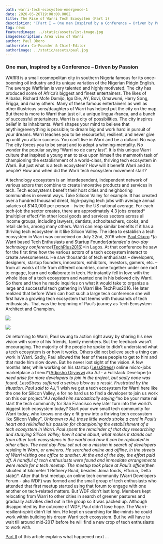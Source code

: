 ```yaml
---
path: warri-tech-ecosystem-emergence-1
date: 2020-05-26T19:08:00.000Z
title: The Rise of Warri Tech Ecosystem (Part 1)
description: '[Part I – One man Inspired by a Conference – Driven by Passion]'
tag: news
featuredimage: ../static/assets/1st-image.jpg
imagedescription: Area view of Warri
author: Paul Okoro
authorrole: Co-Founder & Chief-Editor
authorimage: ../static/assets/paul.jpg
---
```

### **One man, Inspired by a Conference – Driven by Passion**

WARRI is a small cosmopolitan city in southern Nigeria famous for its once-booming oil industry and its unique variation of the Nigerian Pidgin English. The average Waffirian is very talented and highly motivated. The city has produced some of Africa’s biggest and finest entertainers. The likes of Alibaba, Richard Mofe Damijo, Igo Die, AY, Bovi, Omawumi, Harry Song, Erigga, and many others. Many of these famous entertainers as well as other illustrious sons/daughters of Warri has helped put the city on the map. But there is more to Warri than just oil, a unique lingua-franca, and a bunch of successful entertainers. Warri is a city of possibilities. The city inspires belief in its inhabitants. Warri shapes your mind to believe that anything/everything is possible; to dream big and work hard in pursuit of your dreams. Warri teaches you to be resourceful, resilient, and never give up until you attain success. You can’t live in Warri and be a dullard. No way. The city forces you to be smart and to adopt a winning-mentality. No wonder the popular saying “Warri no de carry last”. It is this unique Warri culture that inspired a young man to take upon himself the mammoth task of championing the establishment of a world-class, thriving tech ecosystem in Warri. But just what is a tech ecosystem? How will it benefit Warri and its people? How and when did the Warri tech ecosystem movement start?

<!--StartFragment-->

A technology ecosystem is an interdependent, independent network of various actors that combine to create innovative products and services in tech. Tech ecosystems benefit their host cities and neighboring communities in several ways. Take Silicon Valley for example. It has created over a hundred thousand direct, high-paying tech jobs with average annual salaries of $140,000 per person – twice the US national average. For each tech-job the sector creates, there are approximately 4.3 jobs created*(multiplier effect)*in other local goods and services sectors across all income groups, including lawyers, dentists, schoolteachers, cooks, and retail clerks, among many others. Warri can reap similar benefits if it has a thriving tech ecosystem in it like Silicon Valley. The idea to establish a tech ecosystem in Warri was conceived on July 22nd, 2016 when [Paul Okoro](https://twitter.com/okoropaul) *(a Warri based Tech Enthusiasts and Startup Founder)*attended a two-day technology conference*([TechPlus2016](http://techplus.com.ng/techplus-2016/))*in Lagos. At that conference he saw for the first time how the various actors of a tech ecosystem interact to create awesomeness. He saw thousands of tech enthusiasts – developers, designers, startup founders, innovators, exhibitors, investors, gamers, etc. – from all works of life from different countries, come together under one roof to engage, learn and collaborate in tech. He instantly fell in love with the whole idea of a tech ecosystem and wanted one in his beloved city Warri. So there and then he made inquiries on what it would take to organize a large and successful tech gathering in Warri like TechPlus2016. He later realized that before Warri can host such a large tech conference she will first have a growing tech ecosystem that teems with thousands of tech enthusiasts. That was the beginning of Paul’s journey as Tech Ecosystem Architect and Champion.

<div class="img-class">

![](/assets/2nd-image.jpg)

![](/assets/3rd-image.jpg)

</div> 

<!--EndFragment-->

<!--StartFragment-->

On returning to Warri, Paul swung to action right away by sharing his new vision with some of his friends, family members. But the feedback wasn’t encouraging. The majority of the people he spoke to didn’t understand what a tech ecosystem is or how it works. Others did not believe such a thing can work in Warri. Sadly, Paul allowed the fear of these people to get to him and that made him slow down. But he never lost sight of the vision. A few months later, while working on his startup ([LessStress](https://twitter.com/lessstressomm)) online micro-jobs marketplace a friend*([Adjosho Ojiyovwi](https://twitter.com/adjosho) aka AJ - a Fullstack Developer)*a need arise for more developers to join in the project, but sadly none was found. LessStress suffered a serious blow as a result. Frustrated by the situation, Paul said to AJ,*“I wish we get a tech ecosystem for Warri here like the one for Silicon Valley, e for no hard us to find a developer to join us work on this our project.”*AJ replied him sarcastically saying;*“no be your mate nai start the tech community for San Francisco wey later turn into the world’s biggest tech ecosystem today? Start your own small tech community for Warri today, who knows one day e fit grow into a thriving tech ecosystem like Silicon Valley”*. Unknown to AJ, those little words stroke a cord in Paul’s heart and rekindled his passion for championing the establishment of a tech ecosystem in Warri. Paul spent the remainder of that day researching and studying Silicon Valley; how it came about, what makes it stands out from other tech ecosystems in the world and how it can be replicated in other cities. The next day Paul set out on a mission in search of developers residing in Warri, or environs. He searched online and offline, in the streets of Warri visiting one office to another. At the end of the day, the effort paid off. A handful of tech enthusiasts were found and immediate arrangements were made for a tech meetup. The meetup took place at Paul’s office*(then situated at kilometer 1 Refinery Road, besides Joma foods, Effurun, Delta state)*. After that first meetup, an online tech community (Warri Developers Forum - aka WDF) was formed and the small group of tech enthusiasts who attended that first meetup started using that forum to engage with one another on tech-related matters. But WDF didn’t last long. Members kept relocating from Warri to other cities in search of greener pastures and gradually activities died out in the group so it was packed up. Although disappointed by the outcome of WDF, Paul didn’t lose hope. The Warri-resilient-spirit didn’t let him. He kept on searching for like-minds he could work within building his dream Warri tech ecosystem. But he will have to wait till around mid-2017 before he will find a new crop of tech enthusiasts to work with.

[Part II](https://techamplifier.africa/warri-tech-ecosystem-emergence-2) of this article explains what happened next …

<!--EndFragment-->